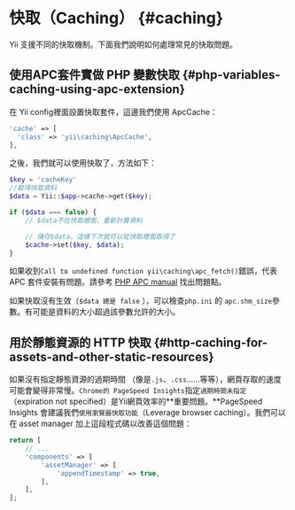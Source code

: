 # 快取（Caching） {#caching}

Yii 支援不同的快取機制。下面我們說明如何處理常見的快取問題。

## 使用APC套件實做 PHP 變數快取 {#php-variables-caching-using-apc-extension}

在 Yii config裡面設置快取套件，這邊我們使用 ApcCache：

```php
'cache' => [
  'class' => 'yii\caching\ApcCache',
],
```

之後，我們就可以使用快取了，方法如下：

```php
$key = 'cacheKey'
//取得快取資料
$data = Yii::$app->cache->get($key);

if ($data === false) {
    // $data不在快取裡面，重新計算資料

    // 儲存$data，這樣下次就可以從快取裡面取得了
    $cache->set($key, $data);
}
```

如果收到`Call to undefined function yii\caching\apc_fetch()`錯誤，代表 APC 套件安裝有問題。請參考 [PHP APC manual](http://php.net/manual/en/book.apc.php) 找出問題點。

如果快取沒有生效（`$data 總是 false` ），可以檢查`php.ini` 的 `apc.shm_size`參數。有可能是資料的大小超過該參數允許的大小。

## 用於靜態資源的 HTTP 快取 {#http-caching-for-assets-and-other-static-resources}

如果沒有指定靜態資源的過期時間 （像是`.js`、`.css`……等等），網頁存取的速度可能會變得非常慢。`Chrome的 PageSpeed Insights`指定`過期時間未指定`（expiration not specified）是Yii網頁效率的**重要問題。**PageSpeed Insights 會建議我們`使用瀏覽器快取功能`（Leverage browser caching）。我們可以在 asset manager 加上這段程式碼以改善這個問題：

```php
return [
    // ...
    'components' => [
        'assetManager' => [
            'appendTimestamp' => true,
        ],
    ],
];
```




